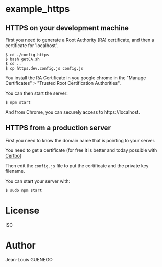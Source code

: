 # example_https

## HTTPS on your development machine

First you need to generate a Root Authority (RA) certificate, and then a certificate for 'localhost'.

```
$ cd ./config-https
$ bash getCA.sh
$ cd ..
$ cp https.dev.config.js config.js
```

You install the RA Certificate in you google chrome in the "Manage Certificates" > "Trusted Root Certification Authorities".

You can then start the server:
```
$ npm start
```

And from Chrome, you can securely access to https://localhost.

## HTTPS from a production server

First you need to know the domain name that is pointing to your server.

You need to get a certificate (for free it is better and today possible with [Certbot](https://certbot.eff.org/)

Then edit the `config.js` file to put the certificate and the private key filename.

You can start your server with:

```
$ sudo npm start
```

# License

ISC

# Author

Jean-Louis GUENEGO